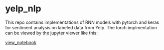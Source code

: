 # yelp_nlp
This repo contains implementations of RNN models with pytorch and keras for sentiment analysis on labeled data from Yelp. The torch implmentation can be viewed by the jupyter viewer like this:

[view_notebook](https://nbviewer.jupyter.org/github/eddiepyang/yelp_nlp/blob/master/src/notebook/torch-sentiment.ipynb)
